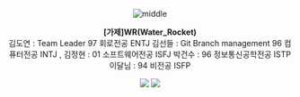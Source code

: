 <div align="center">
  
![middle](https://capsule-render.vercel.app/api?type=cylinder&color=0147FF&height=150&section=header&text=Wassup&fontColor=FFFFFF&fontSize=70&animation=fadeIn&fontAlignY=55)

**[가제]WR(Water_Rocket)** <br>
김도연 : Team Leader 97 회로전공 ENTJ 
김선들 : Git Branch management 96 컴퓨터전공 INTJ , 
김정현 : 01 소프트웨어전공 ISFJ
박건수 : 96 정보통신공학전공 ISTP
이달님 : 94 비전공 ISFP


<img src="https://img.shields.io/badge/PyTorch-EE4C2C?style=for-the-badge&logo=PyTorch&logoColor=white">
<img src = "https://img.shields.io/badge/python-3776AB?style=for-the-badge&logo=python&logoColor=white">
